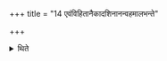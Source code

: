 +++
title = "14 एवंविहितानैकादशिनानन्वहमालभन्ते"

+++

<details><summary>थिते</summary>

एवंविहितानैकादशिनानन्वहमालभन्ते १४
</details>
